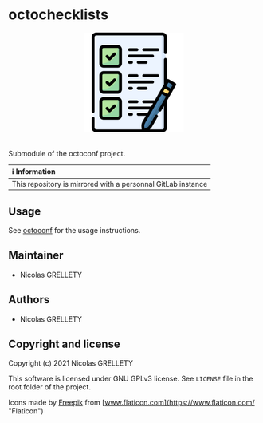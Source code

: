 # octochecklists

<p align="center">
  <img width="200" height="200" src="resources/logo.png">
  <br/><br/>
</p>

Submodule of the octoconf project.

| :information_source: Information |
|:-------------------------------------------------------------|
| This repository is mirrored with a personnal GitLab instance |

## Usage

See [octoconf](https://gitlab.internal.lan/octo-project/octoconf "octoconf") for the usage instructions.

## Maintainer

- Nicolas GRELLETY

## Authors

- Nicolas GRELLETY

## Copyright and license

Copyright (c) 2021 Nicolas GRELLETY

This software is licensed under GNU GPLv3 license. See `LICENSE` file in the root folder of the project.

Icons made by [Freepik](https://www.freepik.com "Freepik") from [www.flaticon.com](https://www.flaticon.com/ "Flaticon")
